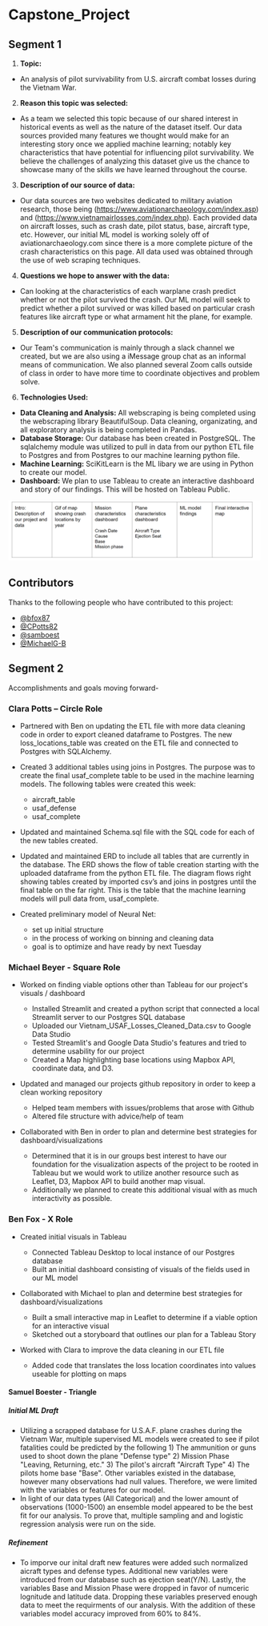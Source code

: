 # Capstone_Project

## Segment 1
1. **Topic:**
-   An analysis of pilot survivability from U.S. aircraft combat losses during the Vietnam War.
2. **Reason this topic was selected:**
-   As a team we selected this topic because of our shared interest in historical events as well as the nature of the dataset itself. Our data sources provided many features we thought would make for an interesting story once we applied machine learning; notably key characteristics that have potential for influencing pilot survivability. We believe the challenges of analyzing this dataset give us the chance to showcase many of the skills we have learned throughout the course.
3. **Description of our source of data:**
-   Our data sources are two websites dedicated to military aviation research, those being (https://www.aviationarchaeology.com/index.asp) and (https://www.vietnamairlosses.com/index.php). Each provided data on aircraft losses, such as crash date, pilot status, base, aircraft type, etc. However, our initial ML model is working solely off of aviationarchaeology.com since there is a more complete picture of the crash characteristics on this page. All data used was obtained through the use of web scraping techniques. 
4. **Questions we hope to answer with the data:**
-   Can looking at the characteristics of each warplane crash predict whether or not the pilot survived the crash. Our ML model will seek to predict whether a pilot survived or was killed based on particular crash features like aircraft type or what armament hit the plane, for example.
5. **Description of our communication protocols:**
-   Our Team's communication is mainly through a slack channel we created, but we are also using a iMessage group chat as an informal means of communication. We also planned several Zoom calls outside of class in order to have more time to coordinate objectives and problem solve.
6. **Technologies Used:**
-  **Data Cleaning and Analysis:** All webscraping is being completed using the webscraping library BeautifulSoup. Data cleaning, organizating, and all exploratory analysis is being completed in Pandas.
-  **Database Storage:** Our database has been created in PostgreSQL. The sqlalchemy module was utilized to pull in data from our python ETL file to Postgres and from Postgres to our machine learning python file.
-  **Machine Learning:** SciKitLearn is the ML libary we are using in Python to create our model.
-  **Dashboard:** We plan to use Tableau to create an interactive dashboard and story of our findings. This will be hosted on Tableau Public.


![Storyboard](https://github.com/MichaelG-B/Capstone_Project/blob/main/Capstone%20Project/Visualizations/Screenshots/Storyboard.PNG)

## Contributors

Thanks to the following people who have contributed to this project:

* [@bfox87](https://github.com/bfox87) 
* [@CPotts82](https://github.com/CPotts82) 
* [@samboest](https://github.com/samboest) 
* [@MichaelG-B](https://github.com/MichaelG-B) 

## Segment 2

Accomplishments and goals moving forward-

### Clara Potts – Circle Role
- Partnered with Ben on updating the ETL file with more data cleaning code in order to export cleaned dataframe to Postgres. The new loss_locations_table was created on the ETL file and connected to Postgres with SQLAlchemy.

- Created 3 additional tables using joins in Postgres. The purpose was to create the final usaf_complete table to be used in the machine learning models. The following tables were created this week:
	- aircraft_table
	- usaf_defense
	- usaf_complete 

- Updated and maintained Schema.sql file with the SQL code for each of the new tables created. 

- Updated and maintained ERD to include all tables that are currently in the database. The ERD shows the flow of table creation starting with the uploaded dataframe from the python ETL file. The diagram flows right showing tables created by imported csv’s and joins in postgres until the final table on the far right. This is the table that the machine learning models will pull data from, usaf_complete. 

- Created preliminary model of Neural Net:
	- set up initial structure
	- in the process of working on binning and cleaning data 
	- goal is to optimize and have ready by next Tuesday

### Michael Beyer - Square Role

- Worked on finding viable options other than Tableau for our project's visuals / dashboard
	- Installed Streamlit and created a python script that connected a local Streamlit server to our Postgres SQL database
	- Uploaded our Vietnam_USAF_Losses_Cleaned_Data.csv to Google Data Studio
	- Tested Streamlit's and Google Data Studio's features and tried to determine usability for our project
	- Created a Map highlighting base locations using Mapbox API, coordinate data, and D3.

- Updated and managed our projects github repository in order to keep a clean working repository
	- Helped team members with issues/problems that arose with Github
	- Altered file structure with advice/help of team

- Collaborated with Ben in order to plan and determine best strategies for dashboard/visualizations
	- Determined that it is in our groups best interest to have our foundation for the visualization aspects of the project to be rooted in Tableau but we would work to utilize another resource such as Leaflet, D3, Mapbox API to build another map visual.
	- Additionally we planned to create this additional visual with as much interactivity as possible.

### Ben Fox - X Role

- Created initial visuals in Tableau
	- Connected Tableau Desktop to local instance of our Postgres database
	- Built an initial dashboard consisting of visuals of the fields used in our ML model

- Collaborated with Michael to plan and determine best strategies for dashboard/visualizations
	- Built a small interactive map in Leaflet to determine if a viable option for an interactive visual
	- Sketched out a storyboard that outlines our plan for a Tableau Story

- Worked with Clara to improve the data cleaning in our ETL file
	- Added code that translates the loss location coordinates into values useable for plotting on maps

#### Samuel Boester - Triangle 
##### Initial ML Draft
- Utilizing a scrapped database for U.S.A.F. plane crashes during the Vietnam War, multiple supervised ML models were created to see if pilot fatalities could be predicted by the following 1) The ammunition or guns used to shoot down the plane "Defense type" 2) Mission Phase "Leaving, Returning, etc." 3) The pilot's aircraft "Aircraft Type" 4) The pilots home base "Base".  Other variables existed in the database, however many observations had null values.  Therefore, we were limited with the variables or features for our model.
- In light of our data types (All Categorical) and the lower amount of observations (1000-1500) an ensemble model appeared to be the best fit for our analysis.  To prove that, multiple sampling and and logistic regression analysis were run on the side.
##### Refinement
- To imporve our inital draft new features were added such normalized aicraft types and defense types.  Additional new variables were introduced from our database such as ejection seat(Y/N).  Lastly, the variables Base and Mission Phase were dropped in favor of numceric lognitude and latitude data.  Dropping these variables preserved enough data to meet the requirments of our analysis.  With the addition of these variables model accuracy improved from 60% to 84%.
